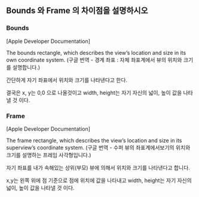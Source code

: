 ## Bounds 와 Frame 의 차이점을 설명하시오



### Bounds

[Apple Developer Documentation] 

The bounds rectangle, which describes the view’s location and size in its own coordinate system. (구글 번역 - 경계 좌표 : 자체 좌표계에서 뷰의 위치와 크기를 설명합니다.)

간단하게 자기 좌표에서 위치와 크기를 나타낸다고 한다.

결국은 x, y는 0,0 으로 나올것이고 width, height는 자기 자신의 넓이, 높이 값을 나타낼 것 이다.



### Frame

[Apple Developer Documentation] 

The frame rectangle, which describes the view’s location and size in its superview’s coordinate system. (구글 번역 - 수퍼 뷰의 좌표계에서보기의 위치와 크기를 설명하는 프레임 사각형입니다.)

자기 좌표를 내가 속해있는 상위(부모) 뷰에 의해서 위치와 크기를 나타낸다고 합니다.

x,y는 왼쪽 위에 점 기준으로 점에 위치에 값을 나타내고 width, height는 자기 자신의 넓이, 높이 값을 나타낼 것 이다.





